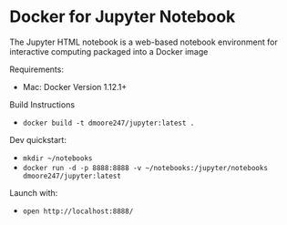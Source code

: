 # Docker for Jupyter Notebook

The Jupyter HTML notebook is a web-based notebook environment for interactive computing packaged into a Docker image

Requirements:
* Mac: Docker Version 1.12.1+

Build Instructions
* ``docker build -t dmoore247/jupyter:latest .``

Dev quickstart:
* ``mkdir ~/notebooks``
* ``docker run -d -p 8888:8888 -v ~/notebooks:/jupyter/notebooks dmoore247/jupyter:latest``

Launch with:
* ``open http://localhost:8888/``
